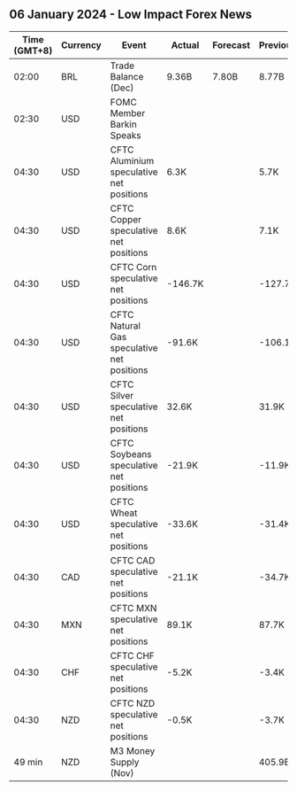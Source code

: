 ## 06 January 2024 - Low Impact Forex News

| Time (GMT+8) | Currency | Event | Actual | Forecast | Previous |
|------|----------|-------|--------|----------|----------|
| 02:00 | BRL | Trade Balance (Dec) | 9.36B | 7.80B | 8.77B |
| 02:30 | USD | FOMC Member Barkin Speaks |  |  |  |
| 04:30 | USD | CFTC Aluminium speculative net positions | 6.3K |  | 5.7K |
| 04:30 | USD | CFTC Copper speculative net positions | 8.6K |  | 7.1K |
| 04:30 | USD | CFTC Corn speculative net positions | -146.7K |  | -127.7K |
| 04:30 | USD | CFTC Natural Gas speculative net positions | -91.6K |  | -106.1K |
| 04:30 | USD | CFTC Silver speculative net positions | 32.6K |  | 31.9K |
| 04:30 | USD | CFTC Soybeans speculative net positions | -21.9K |  | -11.9K |
| 04:30 | USD | CFTC Wheat speculative net positions | -33.6K |  | -31.4K |
| 04:30 | CAD | CFTC CAD speculative net positions | -21.1K |  | -34.7K |
| 04:30 | MXN | CFTC MXN speculative net positions | 89.1K |  | 87.7K |
| 04:30 | CHF | CFTC CHF speculative net positions | -5.2K |  | -3.4K |
| 04:30 | NZD | CFTC NZD speculative net positions | -0.5K |  | -3.7K |
| 49 min | NZD | M3 Money Supply (Nov) |  |  | 405.9B |
